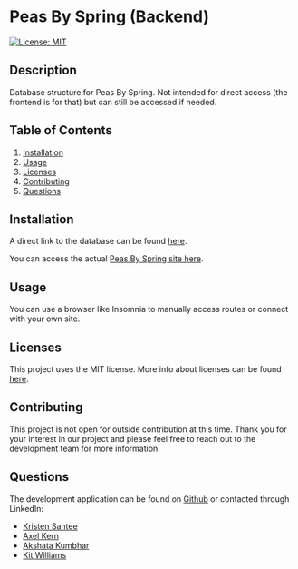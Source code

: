 # Peas By Spring (Backend)

[![License: MIT](https://img.shields.io/badge/License-MIT-yellow.svg)](https://opensource.org/licenses/MIT)

## Description
Database structure for Peas By Spring. Not intended for direct access (the frontend is for that) but can still be accessed if needed.

## Table of Contents

1. [Installation](#installation)
2. [Usage](#usage)
3. [Licenses](#licenses)
4. [Contributing](#contributing)
6. [Questions](#questions)

## Installation
A direct link to the database can be found [here](https://peas-by-spring-database.herokuapp.com).

You can access the actual [Peas By Spring site here](https://peas-by-spring.herokuapp.com).

## Usage
You can use a browser like Insomnia to manually access routes or connect with your own site.

## Licenses
This project uses the MIT license. More info about licenses can be found [here](https://choosealicense.com/).

## Contributing
This project is not open for outside contribution at this time. Thank you for your interest in our project and please feel free to reach out to the development team for more information.

## Questions
The development application can be found on [Github](https://github.com/Axeljk/garden-app-frontend) or contacted through LinkedIn:
* [Kristen Santee](https://www.linkedin.com/in/kristen-santee-aba1a631/)
* [Axel Kern](https://www.linkedin.com/in/axel-kern/)
* [Akshata Kumbhar](https://www.linkedin.com/in/akshata-kumbhar/)
* [Kit Williams](https://www.linkedin.com/in/kit-williams-webdev/)
